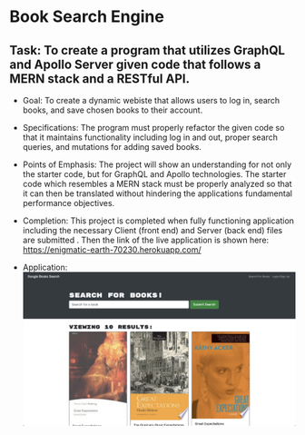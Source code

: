 # Book Search Engine

## Task: To create a program that utilizes GraphQL and Apollo Server given code that follows a MERN stack and a RESTful API.
* Goal: To create a dynamic webiste that allows users to log in, search books, and save chosen books to their account.
* Specifications: The program must properly refactor the given code so that it maintains functionality including log in and out, proper search queries, and mutations for adding saved books.
* Points of Emphasis: The project will show an understanding for not only the starter code, but for GraphQL and Apollo technologies. The starter code which resembles a MERN stack must be properly analyzed so that it can then be translated without hindering the applications fundamental performance objectives.
* Completion: This project is completed when fully functioning application including the necessary Client (front end) and Server (back end) files are submitted . Then the link of the live application is shown here:  https://enigmatic-earth-70230.herokuapp.com/

* Application: ![Image of the functioning website after searching "Greate Expectations"](./assets/bookSearch.png)